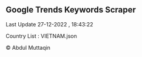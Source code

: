 

## Google Trends Keywords Scraper 
 
Last Update 27-12-2022 , 18:43:22

Country List :
VIETNAM.json



© Abdul Muttaqin 
